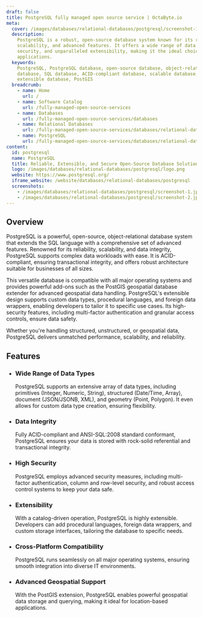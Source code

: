 ```yaml
---
draft: false
title: PostgreSQL fully managed open source service | OctaByte.io
meta:
  cover: /images/databases/relational-databases/postgresql/screenshot-1.jpg
  description:
    PostgreSQL is a robust, open-source database system known for its reliability,
    scalability, and advanced features. It offers a wide range of data types, high
    security, and unparalleled extensibility, making it the ideal choice for modern
    applications.
  keywords:
    PostgreSQL, PostgreSQL database, open-source database, object-relational
    database, SQL database, ACID-compliant database, scalable database, secure database,
    extensible database, PostGIS
  breadcrumb:
    - name: Home
      url: /
    - name: Software Catalog
      url: /fully-managed-open-source-services
    - name: Databases
      url: /fully-managed-open-source-services/databases
    - name: Relational Databases
      url: /fully-managed-open-source-services/databases/relational-databases
    - name: PostgreSQL
      url: /fully-managed-open-source-services/databases/relational-databases/postgresql
content:
  id: postgresql
  name: PostgreSQL
  title: Reliable, Extensible, and Secure Open-Source Database Solution
  logo: /images/databases/relational-databases/postgresql/logo.png
  website: https://www.postgresql.org/
  iframe_website: /website/databases/relational-databases/postgresql
  screenshots:
    - /images/databases/relational-databases/postgresql/screenshot-1.jpg
    - /images/databases/relational-databases/postgresql/screenshot-2.jpg
---
```


## Overview

PostgreSQL is a powerful, open-source, object-relational database system that extends the SQL language with a comprehensive set of advanced features. Renowned for its reliability, scalability, and data integrity, PostgreSQL supports complex data workloads with ease. It is ACID-compliant, ensuring transactional integrity, and offers robust architecture suitable for businesses of all sizes.

This versatile database is compatible with all major operating systems and provides powerful add-ons such as the PostGIS geospatial database extender for advanced geospatial data handling. PostgreSQL's extensible design supports custom data types, procedural languages, and foreign data wrappers, enabling developers to tailor it to specific use cases. Its high-security features, including multi-factor authentication and granular access controls, ensure data safety.

Whether you're handling structured, unstructured, or geospatial data, PostgreSQL delivers unmatched performance, scalability, and reliability.

## Features

- ### Wide Range of Data Types

  PostgreSQL supports an extensive array of data types, including primitives (Integer, Numeric, String), structured (Date/Time, Array), document (JSON/JSONB, XML), and geometry (Point, Polygon). It even allows for custom data type creation, ensuring flexibility.

- ### Data Integrity

  Fully ACID-compliant and ANSI-SQL:2008 standard conformant, PostgreSQL ensures your data is stored with rock-solid referential and transactional integrity.

- ### High Security

  PostgreSQL employs advanced security measures, including multi-factor authentication, column and row-level security, and robust access control systems to keep your data safe.

- ### Extensibility

  With a catalog-driven operation, PostgreSQL is highly extensible. Developers can add procedural languages, foreign data wrappers, and custom storage interfaces, tailoring the database to specific needs.

- ### Cross-Platform Compatibility

  PostgreSQL runs seamlessly on all major operating systems, ensuring smooth integration into diverse IT environments.

- ### Advanced Geospatial Support

  With the PostGIS extension, PostgreSQL enables powerful geospatial data storage and querying, making it ideal for location-based applications.
